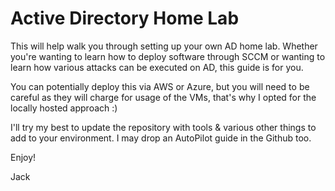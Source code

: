 # Active Directory Home Lab

This will help walk you through setting up your own AD home lab. Whether you're wanting to learn how to deploy software through SCCM or wanting to learn how various attacks can be executed on AD, this guide is for you.

You can potentially deploy this via AWS or Azure, but you will need to be careful as they will charge for usage of the VMs, that's why I opted for the locally hosted approach :)

I'll try my best to update the repository with tools & various other things to add to your environment. I may drop an AutoPilot guide in the Github too.

Enjoy!

Jack